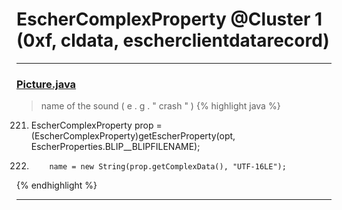 # EscherComplexProperty @Cluster 1 (0xf, cldata, escherclientdatarecord)

***

### [Picture.java](https://searchcode.com/codesearch/view/97394307/)
> name of the sound ( e . g . " crash " ) 
{% highlight java %}
221. EscherComplexProperty prop = (EscherComplexProperty)getEscherProperty(opt, EscherProperties.BLIP__BLIPFILENAME);
225.         name = new String(prop.getComplexData(), "UTF-16LE");
{% endhighlight %}

***

